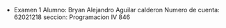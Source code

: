 * Examen 1 
Alumno: Bryan Alejandro Aguilar calderon 
Numero de cuenta: 62021218
seccion: Programacion IV 846
